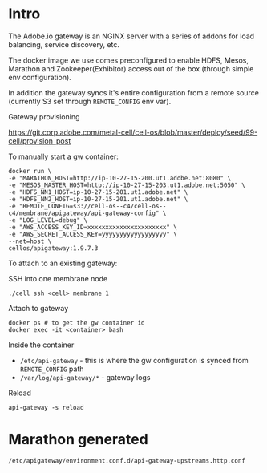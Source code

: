 # Intro

The Adobe.io gateway is an NGINX server with a series of addons for load balancing, service discovery, etc.

The docker image we use comes preconfigured to enable HDFS, Mesos, Marathon and Zookeeper(Exhibitor) access out of the box (through simple env configuration).

In addition the gateway syncs it's entire configuration from a remote source (currently S3 set through `REMOTE_CONFIG` env var).

Gateway provisioning

https://git.corp.adobe.com/metal-cell/cell-os/blob/master/deploy/seed/99-cell/provision_post


To manually start a gw container:
```
docker run \
-e "MARATHON_HOST=http://ip-10-27-15-200.ut1.adobe.net:8080" \
-e "MESOS_MASTER_HOST=http://ip-10-27-15-203.ut1.adobe.net:5050" \
-e "HDFS_NN1_HOST=ip-10-27-15-201.ut1.adobe.net" \
-e "HDFS_NN2_HOST=ip-10-27-15-201.ut1.adobe.net" \
-e "REMOTE_CONFIG=s3://cell-os--c4/cell-os--c4/membrane/apigateway/api-gateway-config" \
-e "LOG_LEVEL=debug" \
-e "AWS_ACCESS_KEY_ID=xxxxxxxxxxxxxxxxxxxxxx" \
-e "AWS_SECRET_ACCESS_KEY=yyyyyyyyyyyyyyyyyy" \
--net=host \
cellos/apigateway:1.9.7.3
```

To attach to an existing gateway:

SSH into one membrane node

    ./cell ssh <cell> membrane 1


Attach to gateway

    docker ps # to get the gw container id
    docker exec -it <container> bash

Inside the container

* `/etc/api-gateway` - this is where the gw configuration is synced from `REMOTE_CONFIG` path
* `/var/log/api-gateway/*` - gateway logs

Reload

    api-gateway -s reload

# Marathon generated 
`/etc/apigateway/environment.conf.d/api-gateway-upstreams.http.conf`

